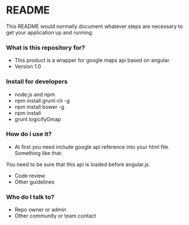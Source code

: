 # README #

This README would normally document whatever steps are necessary to get your application up and running.

### What is this repository for? ###

* This product is a wrapper for google maps api based on angular.
* Version 1.0

### Install for developers ###

* node.js and npm
* npm install grunt-cli -g
* npm install bower -g
* npm install
* grunt logicifyGmap

### How do i use it? ###

* At first you need include google api reference into your html file.
Something like that:
<script src="https://maps.googleapis.com/maps/api/js?v=3.20"></script>
You need to be sure that this api is loaded before angular.js
* Code review
* Other guidelines

### Who do I talk to? ###

* Repo owner or admin
* Other community or team contact